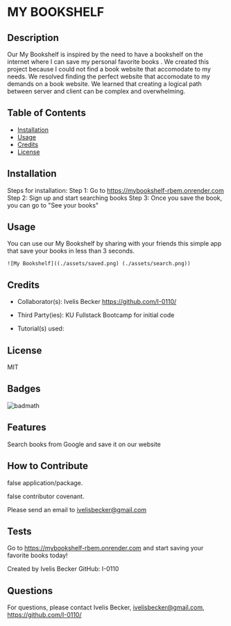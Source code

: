 # MY BOOKSHELF

## Description

Our My Bookshelf is inspired by the need to have a bookshelf on the internet where I can save my personal favorite books . We created this project because I could not find a book website that accomodate to my needs. We resolved finding the perfect website that accomodate to my demands on a book website. We learned that creating a logical path between server and client can be complex and overwhelming.


## Table of Contents

- [Installation](#installation)
- [Usage](#usage)
- [Credits](#credits)
- [License](#license)

## Installation

Steps for installation:
Step 1: Go to https://mybookshelf-rbem.onrender.com
Step 2: Sign up and start searching books
Step 3: Once you save the book, you can go to "See your books"

## Usage

You can use our My Bookshelf by sharing with your friends this simple app that save your books in less than 3 seconds.

    ![My Bookshelf]((./assets/saved.png) (./assets/search.png))
    
## Credits

- Collaborator(s):
Ivelis Becker https://github.com/I-0110/

- Third Party(ies):
KU Fullstack Bootcamp for initial code

- Tutorial(s) used: 


## License

MIT

## Badges

![badmath](https://img.shields.io/badge/react-typescript-green?logo=typescript)

## Features

Search books from Google and save it on our website

## How to Contribute

false application/package. 

false contributor covenant. 

Please send an email to ivelisbecker@gmail.com

## Tests

Go to https://mybookshelf-rbem.onrender.com and start saving your favorite books today!

Created by Ivelis Becker GitHub: I-0110

## Questions 

For questions, please contact Ivelis Becker, ivelisbecker@gmail.com, https://github.com/I-0110/